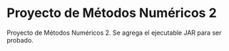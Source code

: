 # Proyecto de Métodos Numéricos 2
Proyecto de Métodos Numéricos 2.
Se agrega el ejecutable JAR para ser probado.
